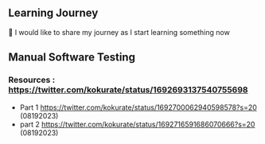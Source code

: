 ## Learning Journey
🤖  I would like to share my journey as I start learning something now 


## Manual Software Testing
### Resources : https://twitter.com/kokurate/status/1692693137540755698
- Part 1 https://twitter.com/kokurate/status/1692700062940598578?s=20 (08192023)
- part 2 https://twitter.com/kokurate/status/1692716591686070666?s=20 (08192023)
